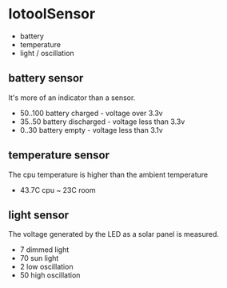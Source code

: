 # IotoolSensor

* battery 
* temperature
* light / oscillation

## battery sensor

It's more of an indicator than a sensor.

* 50..100 battery charged - voltage over 3.3v
* 35..50 battery discharged - voltage less than 3.3v  
* 0..30 battery empty - voltage less than 3.1v

## temperature sensor

The cpu temperature is higher than the ambient temperature

* 43.7C cpu ~ 23C room

## light sensor

The voltage generated by the LED as a solar panel is measured.

* 7 dimmed light
* 70 sun light
* 2 low oscillation
* 50 high oscillation
